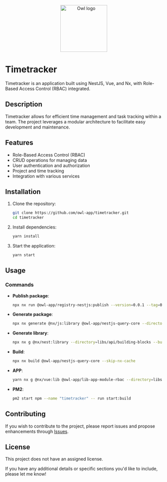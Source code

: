 <p align="center">
    <img src="https://raw.githubusercontent.com/owl-app/timetracker/refs/heads/main/libs/app/core/src/assets/logo.webp" width="150px" alt="Owl logo" />
</p>

# Timetracker

Timetracker is an application built using NestJS, Vue, and Nx, with Role-Based Access Control (RBAC) integrated.

## Description

Timetracker allows for efficient time management and task tracking within a team. The project leverages a modular architecture to facilitate easy development and maintenance.

## Features
- Role-Based Access Control (RBAC)
- CRUD operations for managing data
- User authentication and authorization
- Project and time tracking
- Integration with various services

## Installation

1. Clone the repository:
   ```bash
   git clone https://github.com/owl-app/timetracker.git
   cd timetracker
   ```

2. Install dependencies:
   ```bash
   yarn install
   ```

3. Start the application:
   ```bash
   yarn start
   ```

## Usage

### Commands

- **Publish package**:
  ```bash
  npx nx run @owl-app/registry-nestjs:publish --version=0.0.1 --tag=0.0.1
  ```

- **Generate package**:
  ```bash
  npx nx generate @nx/js:library @owl-app/nestjs-query-core --directory=packages/query/core --publishable --importPath=@owl-app/nestjs-query-core
  ```

- **Generate library**:
  ```bash
  npx nx g @nx/nest:library --directory=libs/api/building-blocks --buildable=true
  ```

- **Build**:
  ```bash
  npx nx build @owl-app/nestjs-query-core --skip-nx-cache
  ```

- **APP**:
  ```bash
  yarn nx g @nx/vue:lib @owl-app/lib-app-module-rbac --directory=libs/app/modules/rbac
  ```

- **PM2**:
  ```bash
  pm2 start npm --name "timetracker" -- run start:build
  ```

## Contributing

If you wish to contribute to the project, please report issues and propose enhancements through [Issues](https://github.com/owl-app/timetracker/issues).

## License

This project does not have an assigned license.

If you have any additional details or specific sections you'd like to include, please let me know!
